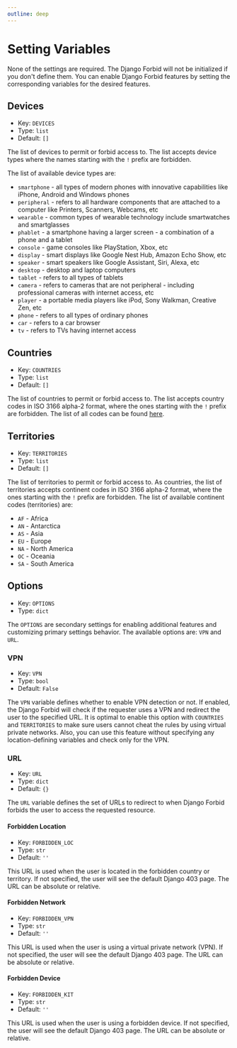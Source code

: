 ```yaml
---
outline: deep
---
```


# Setting Variables

None of the settings are required. The Django Forbid will not be initialized if you don't define them. You can enable
Django Forbid features by setting the corresponding variables for the desired features.

## Devices

- Key: `DEVICES`
- Type: `list`
- Default: `[]`

The list of devices to permit or forbid access to. The list accepts device types where the names starting with the `!`
prefix are forbidden.

The list of available device types are:

- `smartphone` - all types of modern phones with innovative capabilities like iPhone, Android and Windows phones
- `peripheral` - refers to all hardware components that are attached to a computer like Printers, Scanners, Webcams, etc
- `wearable` - common types of wearable technology include smartwatches and smartglasses
- `phablet` - a smartphone having a larger screen - a combination of a phone and a tablet
- `console` - game consoles like PlayStation, Xbox, etc
- `display` - smart displays like Google Nest Hub, Amazon Echo Show, etc
- `speaker` - smart speakers like Google Assistant, Siri, Alexa, etc
- `desktop` - desktop and laptop computers
- `tablet` - refers to all types of tablets
- `camera` - refers to cameras that are not peripheral - including professional cameras with internet access, etc
- `player` - a portable media players like iPod, Sony Walkman, Creative Zen, etc
- `phone` - refers to all types of ordinary phones
- `car` - refers to a car browser
- `tv` - refers to TVs having internet access

## Countries

- Key: `COUNTRIES`
- Type: `list`
- Default: `[]`

The list of countries to permit or forbid access to. The list accepts country codes in ISO 3166 alpha-2 format, where
the ones starting with the `!` prefix are forbidden. The list of all codes can be
found [here](https://www.iban.com/country-codes).

## Territories

- Key: `TERRITORIES`
- Type: `list`
- Default: `[]`

The list of territories to permit or forbid access to. As countries, the list of territories accepts continent codes in
ISO 3166 alpha-2 format, where the ones starting with the `!` prefix are forbidden. The list of available continent
codes (territories) are:

- `AF` - Africa
- `AN` - Antarctica
- `AS` - Asia
- `EU` - Europe
- `NA` - North America
- `OC` - Oceania
- `SA` - South America

## Options

- Key: `OPTIONS`
- Type: `dict`

The `OPTIONS` are secondary settings for enabling additional features and customizing primary settings behavior. The
available options are: `VPN` and `URL`.

### VPN

- Key: `VPN`
- Type: `bool`
- Default: `False`

The `VPN` variable defines whether to enable VPN detection or not. If enabled, the Django Forbid will check if the
requester uses a VPN and redirect the user to the specified URL. It is optimal to enable this option with `COUNTRIES`
and `TERRITORIES` to make sure users cannot cheat the rules by using virtual private networks. Also, you can use this
feature without specifying any location-defining variables and check only for the VPN.

### URL

- Key: `URL`
- Type: `dict`
- Default: `{}`

The `URL` variable defines the set of URLs to redirect to when Django Forbid forbids the user to access the requested
resource.

#### Forbidden Location

- Key: `FORBIDDEN_LOC`
- Type: `str`
- Default: `''`

This URL is used when the user is located in the forbidden country or territory. If not specified, the user will see
the default Django 403 page. The URL can be absolute or relative.

#### Forbidden Network

- Key: `FORBIDDEN_VPN`
- Type: `str`
- Default: `''`

This URL is used when the user is using a virtual private network (VPN). If not specified, the user will see the default
Django 403 page. The URL can be absolute or relative.

#### Forbidden Device

- Key: `FORBIDDEN_KIT`
- Type: `str`
- Default: `''`

This URL is used when the user is using a forbidden device. If not specified, the user will see the default Django 403
page. The URL can be absolute or relative.

